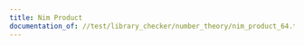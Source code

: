 ```yaml
---
title: Nim Product
documentation_of: //test/library_checker/number_theory/nim_product_64.test.py
---
```

